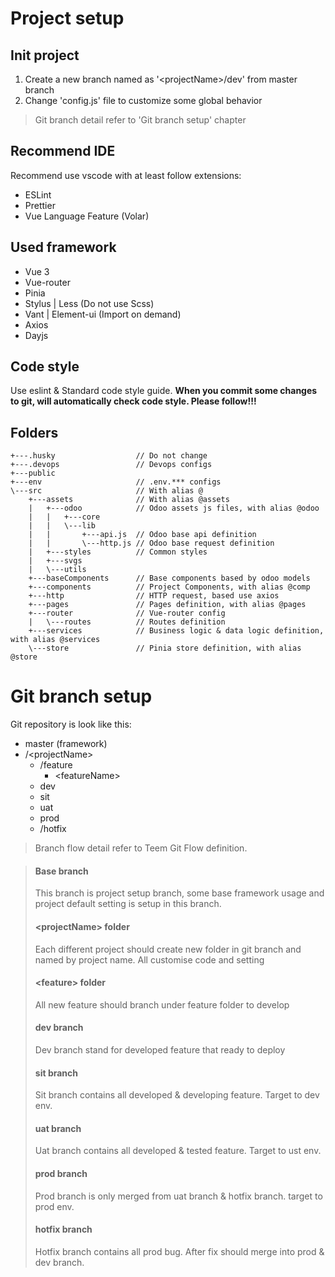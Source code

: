 # Project setup

## Init project
1. Create a new branch named as '<projectName\>/dev' from master branch
2. Change 'config.js' file to customize some global behavior
> Git branch detail refer to 'Git branch setup' chapter

## Recommend IDE

Recommend use vscode with at least follow extensions:

- ESLint
- Prettier
- Vue Language Feature (Volar)

## Used framework
- Vue 3
- Vue-router
- Pinia
- Stylus | Less (Do not use Scss)
- Vant | Element-ui (Import on demand)
- Axios
- Dayjs

## Code style

Use eslint & Standard code style guide. 
**When you commit some changes to git, will automatically check code style. Please follow!!!**

## Folders
```
+---.husky                  // Do not change
+---.devops                 // Devops configs
+---public
+---env                     // .env.*** configs
\---src                     // With alias @
    +---assets              // With alias @assets
    |   +---odoo            // Odoo assets js files, with alias @odoo
    |   |   +---core
    |   |   \---lib
    |   |       +---api.js  // Odoo base api definition
    |   |       \---http.js // Odoo base request definition
    |   +---styles          // Common styles
    |   +---svgs
    |   \---utils
    +---baseComponents      // Base components based by odoo models
    +---components          // Project Components, with alias @comp
    +---http                // HTTP request, based use axios
    +---pages               // Pages definition, with alias @pages
    +---router              // Vue-router config
    |   \---routes          // Routes definition
    +---services            // Business logic & data logic definition, with alias @services
    \---store               // Pinia store definition, with alias @store
```

# Git branch setup

Git repository is look like this:

- master (framework)
- /<projectName\>
    - /feature
        - <featureName\>
    - dev
    - sit
    - uat
    - prod
    - /hotfix

> Branch flow detail refer to Teem Git Flow definition.

> #### **Base** branch
> This branch is project setup branch, some base framework usage and project default setting is setup in this branch.
>
> #### **\<projectName\>** folder
> Each different project should create new folder in git branch and named by project name. All customise code and setting
>
> #### **<feature\>** folder
> All new feature should branch under feature folder to develop
>
> #### **dev** branch
> Dev branch stand for developed feature that ready to deploy
>
> #### **sit** branch
> Sit branch contains all developed & developing feature. Target to dev env.
>
> #### **uat** branch
> Uat branch contains all developed & tested feature. Target to ust env.
>
> #### **prod** branch
>Prod branch is only merged from uat branch & hotfix branch. target to prod env.
>
> #### **hotfix** branch
> Hotfix branch contains all prod bug. After fix should merge into prod & dev branch.
